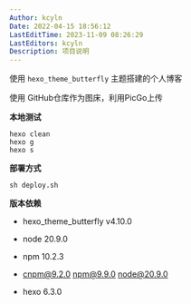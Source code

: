 ```yaml
---
Author: kcyln
Date: 2022-04-15 18:56:12
LastEditTime: 2023-11-09 08:26:29
LastEditors: kcyln
Description: 项目说明
---
```


使用 `hexo_theme_butterfly` 主题搭建的个人博客 

使用 GitHub仓库作为图床，利用PicGo上传

**本地测试**
```
hexo clean
hexo g  
hexo s
```

**部署方式**
```
sh deploy.sh
```

**版本依赖**
- hexo_theme_butterfly  v4.10.0

- node 20.9.0
- npm 10.2.3
- cnpm@9.2.0 npm@9.9.0 node@20.9.0
- hexo 6.3.0